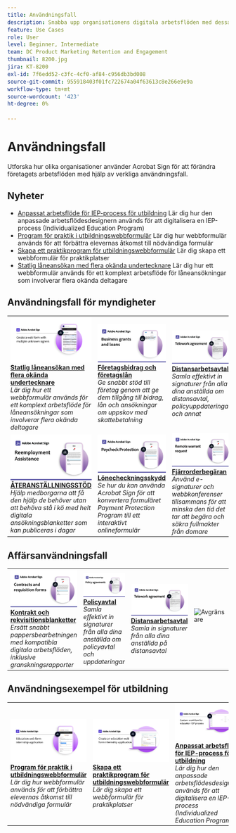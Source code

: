 ```yaml
---
title: Användningsfall
description: Snabba upp organisationens digitala arbetsflöden med dessa exempel på myndighets- och kommersiella e-signaturer
feature: Use Cases
role: User
level: Beginner, Intermediate
team: DC Product Marketing Retention and Engagement
thumbnail: 8200.jpg
jira: KT-8200
exl-id: 7f6edd52-c3fc-4cf0-af84-c956db3bd008
source-git-commit: 955918403f01fc722674a04f63613c8e266e9e9a
workflow-type: tm+mt
source-wordcount: '423'
ht-degree: 0%

---
```


# Användningsfall

Utforska hur olika organisationer använder Acrobat Sign för att förändra företagets arbetsflöden med hjälp av verkliga användningsfall.

## Nyheter

* [Anpassat arbetsflöde för IEP-process för utbildning](usecase-edu-iep.md)
Lär dig hur den anpassade arbetsflödesdesignern används för att digitalisera en IEP-process (Individualized Education Program)
* [Program för praktik i utbildningswebbformulär](usecase-edu-intern.md)
Lär dig hur webbformulär används för att förbättra elevernas åtkomst till nödvändiga formulär
* [Skapa ett praktikprogram för utbildningswebbformulär](usecase-edu-intern-create.md)
Lär dig skapa ett webbformulär för praktikplatser
* [Statlig låneansökan med flera okända undertecknare](webform-multiple-signers.md)
Lär dig hur ett webbformulär används för ett komplext arbetsflöde för låneansökningar som involverar flera okända deltagare

## Användningsfall för myndigheter

<table style="table-layout:fixed">
<tr>
  <td>
    <a href="webform-multiple-signers.md">
      <img alt="Statlig låneansökan med flera okända undertecknare" src="../assets/Web-form-unknown.png" />
    </a>
    <div>
    <a href="webform-multiple-signers.md"><strong>Statlig låneansökan med flera okända undertecknare</strong></a>
    </div>
    <em>Lär dig hur ett webbformulär används för ett komplext arbetsflöde för låneansökningar som involverar flera okända deltagare</em>
    <br>
  </td> 
  <td>
    <a href="usecasegovgrants.md">
      <img alt="Företagsbidrag och företagslån" src="../assets/UC_Business.png" />
    </a>
    <div>
    <a href="usecasegovgrants.md"><strong>Företagsbidrag och företagslån</strong></a>
    </div>
    <em>Ge snabbt stöd till företag genom att ge dem tillgång till bidrag, lån och ansökningar om uppskov med skattebetalning</em>
    <br>
  </td> 
  <td>
    <a href="usecasegovtelework.md">
      <img alt="Distansarbetsavtal" src="../assets/UC_MegasignR.png" />
    </a>
    <div>
    <a href="usecasegovtelework.md"><strong>Distansarbetsavtal</strong></a>
    </div>
    <em>Samla effektivt in signaturer från alla dina anställda om distansavtal, policyuppdateringar och annat</em>
    <br>
  </td>
  <td>
    <a href="usecasegovcontracts.md">
      <img alt="Kontrakt och rekvisitionsblanketter" src="../assets/UC_WorkflowR.png" />
    </a>
    <div>
    <a href="usecasegovcontracts.md"><strong>Kontrakt och rekvisitionsblanketter</strong></a>
    </div>
    <em>Ersätt snabbt pappersbearbetningen med kompatibla digitala arbetsflöden, inklusive granskningsrapporter</em>
    <br>
  </td>
</tr>
<tr>
 <td>
    <a href="usecasegovreemployment.md">
      <img alt="ÅTERANSTÄLLNINGSSTÖD" src="../assets/UC_WebformsR.png" />
    </a>
    <div>
    <a href="usecasegovreemployment.md"><strong>ÅTERANSTÄLLNINGSSTÖD</strong></a>
    </div>
    <em>Hjälp medborgarna att få den hjälp de behöver utan att behöva stå i kö med helt digitala ansökningsblanketter som kan publiceras i dagar</em>
    <br>
  </td>
  <td>
    <a href="usecasegovpaycheck.md">
      <img alt="Lönecheckningsskydd" src="../assets/UC_PaycheckProtectionR.png" />
    </a>
    <div>
    <a href="usecasegovpaycheck.md"><strong>Lönecheckningsskydd</strong></a>
    </div>
    <em>Se hur du kan använda Acrobat Sign för att konvertera formuläret Payment Protection Program till ett interaktivt onlineformulär</em>
    <br>
  </td>
  <td>
    <a href="usecasegovremote.md">
      <img alt="Fjärrorderbegäran" src="../assets/UC_Remote_WarrantR.png" />
    </a>
    <div>
    <a href="usecasegovremote.md"><strong>Fjärrorderbegäran</strong></a>
    </div>
    <em>Använd e-signaturer och webbkonferenser tillsammans för att minska den tid det tar att begära och säkra fullmakter från domare</em>
    <br>
  </td>
  <td>
    <img alt="Avgränsare" src="../assets/Grayspacer.png" />
    <div>
    <br>
  </td>
</tr>
</table>

## Affärsanvändningsfall

<table style="table-layout:fixed">
<tr>
  <td>
    <a href="usecasecomcontracts.md">
      <img alt="Kontrakt och rekvisitionsblanketter" src="../assets/UC_WorkflowR.png" />
    </a>
    <div>
    <a href="usecasecomcontracts.md"><strong>Kontrakt och rekvisitionsblanketter</strong></a>
    </div>
    <em>Ersätt snabbt pappersbearbetningen med kompatibla digitala arbetsflöden, inklusive granskningsrapporter</em>
    <br>
  </td> 
  <td>
    <a href="usecasecompolicy.md">
      <img alt="Policyavtal" src="../assets/UC_Policy.png" />
    </a>
    <div>
    <a href="usecasecompolicy.md"><strong>Policyavtal</strong></a>
    </div>
    <em>Samla effektivt in signaturer från alla dina anställda om policyavtal och uppdateringar</em>
    <br>
  </td>
  <td>
    <a href="usecasecomtelework.md">
      <img alt="Distansarbetsavtal" src="../assets/UC_MegasignR.png" />
    </a>
    <div>
    <a href="usecasecomtelework.md"><strong>Distansarbetsavtal</strong></a>
    </div>
    <em>Samla in signaturer från alla dina anställda på distansavtal</em>
    <br>
  </td>
  <td>
    <img alt="Avgränsare" src="../assets/Whitespacer.png" />
    <div>
    <br>
  </td>
</tr>
</table>

## Användningsexempel för utbildning

<table style="table-layout:fixed">
<tr>
  <td>
    <a href="usecase-edu-intern.md">
      <img alt="Program för praktik i utbildningswebbformulär" src="../assets/Webform-internship.png" />
    </a>
    <div>
    <a href="usecase-edu-intern.md"><strong>Program för praktik i utbildningswebbformulär</strong></a>
    </div>
    <em>Lär dig hur webbformulär används för att förbättra elevernas åtkomst till nödvändiga formulär</em>
    <br>
  </td> 
  <td>
    <a href="usecase-edu-intern-create.md">
      <img alt="Skapa ett praktikprogram för utbildningswebbformulär" src="../assets/Webform-internship-create.png" />
    </a>
    <div>
    <a href="usecase-edu-intern-create.md"><strong>Skapa ett praktikprogram för utbildningswebbformulär</strong></a>
    </div>
    <em>Lär dig skapa ett webbformulär för praktikplatser</em>
    <br>
  </td> 
  <td>
    <a href="usecase-edu-iep.md">
      <img alt="Anpassat arbetsflöde för IEP-process för utbildning" src="../assets/Workflow-iep.png" />
    </a>
    <div>
    <a href="usecase-edu-iep.md"><strong>Anpassat arbetsflöde för IEP-process för utbildning</strong></a>
    </div>
    <em>Lär dig hur den anpassade arbetsflödesdesignern används för att digitalisera en IEP-process (Individualized Education Program)</em>
    <br>
  </td>
  <td>
    <img alt="Avgränsare" src="../assets/Whitespacer.png" />
    <div>
    <br>
  </td>
</tr>
</table>

